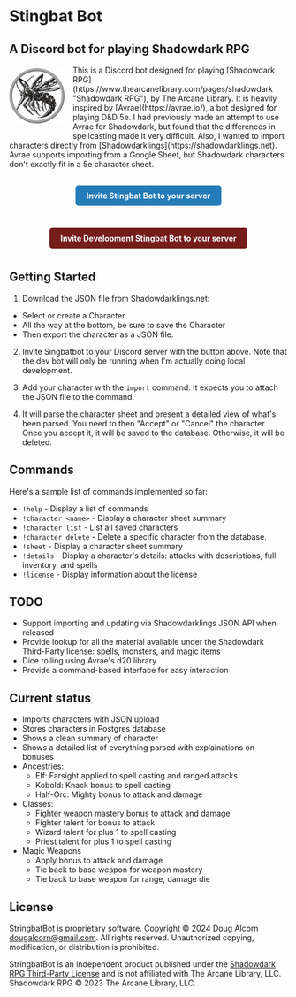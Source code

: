 # Stingbat Bot
## A Discord bot for playing Shadowdark RPG

<div style="overflow: hidden; margin-bottom: 20px;" markdown="1">
<img src="images/avatar_prod.png" alt="StingBat Bot Avatar" style="float: left; width: 100px; margin: 5px 15px 15px 0; border-radius: 10px;" />
This is a Discord bot designed for playing [Shadowdark RPG](https://www.thearcanelibrary.com/pages/shadowdark "Shadowdark RPG"), by The Arcane Library. It is heavily inspired by [Avrae](https://avrae.io/), a bot designed for playing D&D 5e. I had previously made an attempt to use Avrae for Shadowdark, but found that the differences in spellcasting made it very difficult. Also, I wanted to import characters directly from [Shadowdarklings](https://shadowdarklings.net). Avrae supports importing from a Google Sheet, but Shadowdark characters don't exactly fit in a 5e character sheet.
</div>

<div style="text-align: center; margin: 20px 0;">
  <a href="https://discord.com/oauth2/authorize?client_id=1300123142785601667" style="display: inline-block; padding: 10px 20px; background-color: #267CB9; color: white; text-decoration: none; border-radius: 5px; font-weight: bold; margin: 10px 0; border: none;">Invite Stingbat Bot to your server</a>
</div>

<div style="text-align: center; margin: 20px 0;">
  <a href="https://discord.com/oauth2/authorize?client_id=1345528655350206494" style="display: inline-block; padding: 10px 20px; background-color: #741D1B; color: white; text-decoration: none; border-radius: 5px; font-weight: bold; margin: 10px 0; border: none;">Invite Development Stingbat Bot to your server</a>
</div>

## Getting Started

1. Download the JSON file from Shadowdarklings.net:

- Select or create a Character
- All the way at the bottom, be sure to save the Character
- Then export the character as a JSON file.

2. Invite Singbatbot to your Discord server with the button above. Note that the dev bot will only be running when I'm actually doing local development.

3. Add your character with the `import` command. It expects you to attach the JSON file to the command. 

4. It will parse the character sheet and present a detailed view of what's been parsed. You need to then "Accept" or "Cancel" the character. Once you accept it, it will be saved to the database. Otherwise, it will be deleted.

## Commands

Here's a sample list of commands implemented so far:

- `!help` - Display a list of commands
- `!character <name>` - Display a character sheet summary
- `!character list` - List all saved characters
- `!character delete` - Delete a specific character from the database.
- `!sheet` - Display a character sheet summary
- `!details` - Display a character's details: attacks with descriptions, full inventory, and spells
- `!license` - Display information about the license

## TODO
- Support importing and updating via Shadowdarklings JSON API when released
- Provide lookup for all the material available under the Shadowdark Third-Party license: spells, monsters, and magic items
- Dice rolling using Avrae's d20 library
- Provide a command-based interface for easy interaction

## Current status
- Imports characters with JSON upload
- Stores characters in Postgres database
- Shows a clean summary of character
- Shows a detailed list of everything parsed with explainations on bonuses
- Ancestries:
  - Elf: Farsight applied to spell casting and ranged attacks
  - Kobold: Knack bonus to spell casting
  - Half-Orc: Mighty bonus to attack and damage
- Classes:
  - Fighter weapon mastery bonus to attack and damage
  - Fighter talent for bonus to attack
  - Wizard talent for plus 1 to spell casting
  - Priest talent for plus 1 to spell casting
- Magic Weapons
  - Apply bonus to attack and damage
  - Tie back to base weapon for weapon mastery
  - Tie back to base weapon for range, damage die

## License
StringbatBot is proprietary software.
Copyright © 2024 Doug Alcorn <dougalcorn@gmail.com>. All rights reserved.
Unauthorized copying, modification, or distribution is prohibited.

StringbatBot is an independent product published under the [Shadowdark RPG Third-Party License](https://www.thearcanelibrary.com/blogs/shadowdark-blog/faq-on-the-shadowdark-rpg-third-party-license) and is not affiliated with The Arcane Library, LLC. Shadowdark RPG © 2023 The Arcane Library, LLC.
